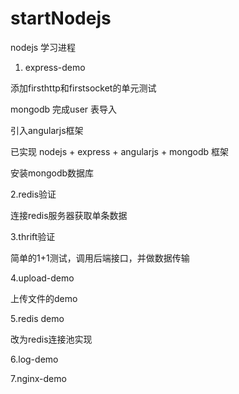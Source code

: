 # startNodejs

nodejs 学习进程

1. express-demo

添加firsthttp和firstsocket的单元测试

mongodb 完成user 表导入

引入angularjs框架

已实现 nodejs + express + angularjs + mongodb 框架

安装mongodb数据库

2.redis验证

连接redis服务器获取单条数据

3.thrift验证

简单的1+1测试，调用后端接口，并做数据传输

4.upload-demo

上传文件的demo

5.redis demo

改为redis连接池实现

6.log-demo

7.nginx-demo